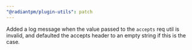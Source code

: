 ```yaml
---
"@radiantpm/plugin-utils": patch
---
```


Added a log message when the value passed to the `accepts` req util is invalid, and defaulted the accepts header to an empty string if this is the case.
